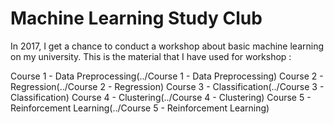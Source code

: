 # Machine Learning Study Club

In 2017, I get a chance to conduct a workshop about basic machine learning on my university. This is the material that I have used for workshop :

Course 1 - Data Preprocessing(../Course 1 - Data Preprocessing)
Course 2 - Regression(../Course 2 - Regression)
Course 3 - Classification(../Course 3 - Classification)
Course 4 - Clustering(../Course 4 - Clustering)
Course 5 - Reinforcement Learning(../Course 5 - Reinforcement Learning)